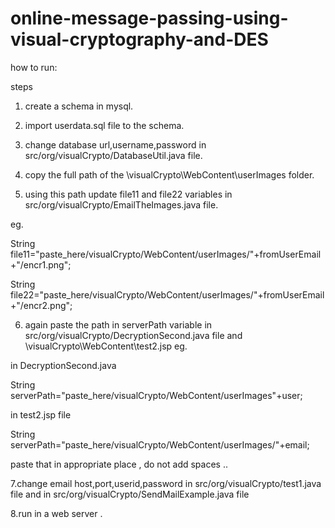 online-message-passing-using-visual-cryptography-and-DES
========================================================

how to run:

steps

1. create a schema in mysql.

2. import userdata.sql file to the schema.

3. change database url,username,password in src/org/visualCrypto/DatabaseUtil.java file.

4. copy the full path of the \visualCrypto\WebContent\userImages  folder.

5. using this path update file11 and file22 variables in src/org/visualCrypto/EmailTheImages.java file.

eg.


String file11="paste_here/visualCrypto/WebContent/userImages/"+fromUserEmail+"/encr1.png";

String file22="paste_here/visualCrypto/WebContent/userImages/"+fromUserEmail+"/encr2.png";


6. again paste the path in serverPath variable in src/org/visualCrypto/DecryptionSecond.java file and \visualCrypto\WebContent\test2.jsp
eg.

 in  DecryptionSecond.java 

String serverPath="paste_here/visualCrypto/WebContent/userImages"+user;


in  test2.jsp file

String serverPath="paste_here/visualCrypto/WebContent/userImages/"+email;


paste that in appropriate place , do not add spaces ..


7.change email host,port,userid,password in src/org/visualCrypto/test1.java file and in src/org/visualCrypto/SendMailExample.java file

8.run in a web server .
